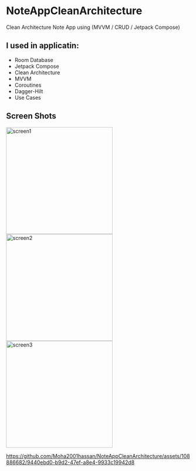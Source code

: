 # NoteAppCleanArchitecture
Clean Architecture Note App using (MVVM / CRUD / Jetpack Compose)

## I used in applicatin:

- Room Database
- Jetpack Compose
- Clean Architecture
- MVVM
- Coroutines
- Dagger-Hilt
- Use Cases

## Screen Shots
  
<div>    
<img src="https://github.com/Moha2001hassan/NoteAppCleanArchitecture/assets/108886682/7c6a1218-28cb-4371-be43-5c98d25f06dc" alt="screen1" width="290">
<img src="https://github.com/Moha2001hassan/NoteAppCleanArchitecture/assets/108886682/b1394c57-af94-4ad9-8b6f-277acc98fd0a" alt="screen2" width="290">
<img src="https://github.com/Moha2001hassan/NoteAppCleanArchitecture/assets/108886682/a3bf2abc-f9d0-4a95-9597-5163699990a1" alt="screen3" width="290">



https://github.com/Moha2001hassan/NoteAppCleanArchitecture/assets/108886682/9440ebd0-b9d2-47ef-a8e4-9933c19942d8



</div>
